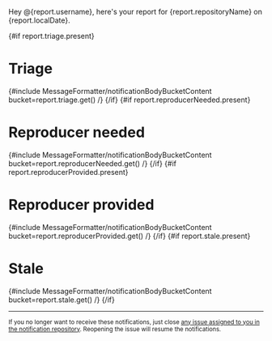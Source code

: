 Hey @{report.username}, here's your report for {report.repositoryName} on {report.localDate}.

{#if report.triage.present}
# Triage
{#include MessageFormatter/notificationBodyBucketContent bucket=report.triage.get() /}
{/if}
{#if report.reproducerNeeded.present}
# Reproducer needed
{#include MessageFormatter/notificationBodyBucketContent bucket=report.reproducerNeeded.get() /}
{/if}
{#if report.reproducerProvided.present}
# Reproducer provided
{#include MessageFormatter/notificationBodyBucketContent bucket=report.reproducerProvided.get() /}
{/if}
{#if report.stale.present}
# Stale
{#include MessageFormatter/notificationBodyBucketContent bucket=report.stale.get() /}
{/if}

---
<sup>If you no longer want to receive these notifications, just close [any issue assigned to you in the notification repository](https://github.com/{notificationRepositoryName}/issues/assigned/@me). Reopening the issue will resume the notifications.</sup>
